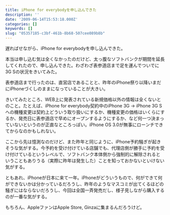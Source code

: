 ```yaml
---
title: iPhone for everybodyを申し込んできた
description: ''
date: '2009-06-14T15:53:18.000Z'
categories: []
keywords: []
slug: "05357185-c3bf-461b-8b68-507cee089b8b"
---
```

遅ればせながら、iPhone for everybodyを申し込んできた。

本当は申し込む気は全くなかったのだけど、太っ腹なソフトバンクが期間を延長してくれたので、申し込んできた。わざわざ表参道店まで足を運んでついでに3G Sの状況をきいてみた。

表参道店まで行ったのは、直営店であることと、昨年のiPhone祭り以降いまだにiPhoneづくしのままになっていることが大きい。

きいてみたところ、WEB上に発表されている新規価格以外の情報は全くないとのこと。たとえば、iPhone for everybody契約中のiPhone 3G → iPhone 3G Sへの機種変更は契約上どういう取り扱いにするか、機種変更の価格はいくらにするか、発売日に表参道店で早めにオープンするようにするか、など何一つ決まっていないというのが正直なところっぽい。iPhone OS 3.0が無事にローンチできてからなのかもしれない。

ここから先は憶測なのだけど、また昨年と同じように、iPhone予約騒ぎが起きそうな気がする。今予約を受け付けている店舗でも、代理店側が勝手に予約を受け付けているというレベルで、ソフトバンク本体側から強制的に解除されるということもありうる（実際に昨年は発生した）ことを知っておかないといけない気がする。

ともあれ、iPhoneが日本に来て一年。iPhoneがどういうもので、何ができて何ができないかは分かっているだろうし、昨年のようなマスコミが出てくるほどの騒ぎにはならないだろうし、今回は全国一斉発売だし、様子見しながら購入するのが一番な気がする。

もちろん、AppleファンはApple Store, Ginzaに集まるんだろうけど。